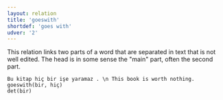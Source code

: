 ```yaml
---
layout: relation
title: 'goeswith'
shortdef: 'goes with'
udver: '2'
---
```


This relation links two parts of a word that are separated in text that is not well edited. 
The head is in some sense the "main" part, often the second part.

~~~ sdparse
Bu kitap hiç bir işe yaramaz . \n This book is worth nothing.
goeswith(bir, hiç)
det(bir)
~~~
<!-- Interlanguage links updated Po lis 14 15:35:28 CET 2022 -->
